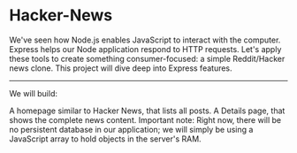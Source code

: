 # Hacker-News

We've seen how Node.js enables JavaScript to interact with the computer. Express helps our Node application respond to HTTP requests. Let's apply these tools to create something consumer-focused: a simple Reddit/Hacker news clone. This project will dive deep into Express features.

---

We will build:

A homepage similar to Hacker News, that lists all posts.
A Details page, that shows the complete news content.
Important note: Right now, there will be no persistent database in our application; we will simply be using a JavaScript array to hold objects in the server's RAM.

